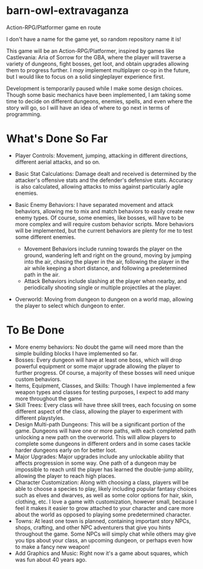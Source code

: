 # barn-owl-extravaganza
Action-RPG/Platformer game en route

I don't have a name for the game yet, so random repository name it is!

This game will be an Action-RPG/Platformer, inspired by games like Castlevania: Aria of Sorrow for the GBA, where the player will traverse a variety of dungeons, fight bosses, get loot, and obtain upgrades allowing them to progress further. I *may* implement multiplayer co-op in the future, but I would like to focus on a solid singleplayer experience first.

Development is temporarily paused while I make some design choices. Though some basic mechanics have been implemented, I am taking some time to decide on different dungeons, enemies, spells, and even where the story will go, so I will have an idea of where to go next in terms of programming.
# What's Done So Far
* Player Controls: Movement, jumping, attacking in different directions, different aerial attacks, and so on.
* Basic Stat Calculations: Damage dealt and received is determined by the attacker's offensive stats and the defender's defensive stats. Accuracy is also calculated, allowing attacks to miss against particularly agile enemies.

* Basic Enemy Behaviors: I have separated movement and attack behaviors, allowing me to mix and match behaviors to easily create new enemy types. Of course, some enemies, like bosses, will have to be more complex and will require custom behavior scripts. More behaviors will be implemented, but the current behaviors are plenty for me to test some different enemies.

  * Movement Behaviors include running towards the player on the ground, wandering left and right on the ground, moving by jumping into the air, chasing the player in the air, following the player in the air while keeping a short distance, and following a predetermined path in the air.
  * Attack Behaviors include slashing at the player when nearby, and periodically shooting single or multiple projectiles at the player.

* Overworld: Moving from dungeon to dungeon on a world map, allowing the player to select which dungeon to enter.


# To Be Done
* More enemy behaviors: No doubt the game will need more than the simple building blocks I have implemented so far.
* Bosses: Every dungeon will have at least one boss, which will drop powerful equipment or some major upgrade allowing the player to further progress. Of course, a majority of these bosses will need unique custom behaviors.
* Items, Equipment, Classes, and Skills: Though I have implemented a few weapon types and classes for testing purposes, I expect to add many more throughout the game.
* Skill Trees: Every class will have three skill trees, each focusing on some different aspect of the class, allowing the player to experiment with different playstyles.
* Design Multi-path Dungeons: This will be a significant portion of the game. Dungeons will have one or more paths, with each completed path unlocking a new path on the overworld. This will allow players to complete some dungeons in different orders and in some cases tackle harder dungeons early on for better loot.
* Major Upgrades: Major upgrades include any unlockable ability that affects progression in some way. One path of a dungeon may be impossible to reach until the player has learned the double-jump ability, allowing the player to reach high places.
* Character Customization: Along with choosing a class, players will be able to choose a species to play, likely including popular fantasy choices such as elves and dwarves, as well as some color options for hair, skin, clothing, etc. I love a game with customization, however small, because I feel it makes it easier to grow attached to your character and care more about the world as opposed to playing some predetermined character.
* Towns: At least one town is planned, containing important story NPCs, shops, crafting, and other NPC adventurers that give you hints throughout the game. Some NPCs will simply chat while others may give you tips about your class, an upcoming dungeon, or perhaps even how to make a fancy new weapon!
* Add Graphics and Music: Right now it's a game about squares, which was fun about 40 years ago.

